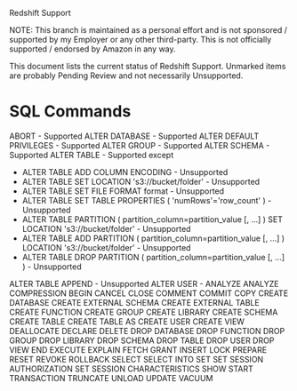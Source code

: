 Redshift Support

NOTE: This branch is maintained as a personal effort and is not sponsored / supported by my Employer or any other third-party. This is not officially supported / endorsed by Amazon in any way.

This document lists the current status of Redshift Support. Unmarked items are probably Pending Review and not necessarily Unsupported.

SQL Commands
============

ABORT - Supported
ALTER DATABASE - Supported
ALTER DEFAULT PRIVILEGES - Supported
ALTER GROUP - Supported
ALTER SCHEMA - Supported
ALTER TABLE - Supported except
- ALTER TABLE ADD COLUMN ENCODING - Unsupported
- ALTER TABLE SET LOCATION 's3://bucket/folder' - Unsupported
- ALTER TABLE SET FILE FORMAT format - Unsupported
- ALTER TABLE SET TABLE PROPERTIES ( 'numRows'='row_count' ) - Unsupported
- ALTER TABLE PARTITION ( partition_column=partition_value [, ...] ) SET LOCATION 's3://bucket/folder' - Unsupported
- ALTER TABLE ADD PARTITION ( partition_column=partition_value [, ...] ) LOCATION 's3://bucket/folder' - Unsupported
- ALTER TABLE DROP PARTITION ( partition_column=partition_value [, ...] ) - Unsupported

ALTER TABLE APPEND - Unsupported
ALTER USER - 
ANALYZE
ANALYZE COMPRESSION
BEGIN
CANCEL
CLOSE
COMMENT
COMMIT
COPY
CREATE DATABASE
CREATE EXTERNAL SCHEMA
CREATE EXTERNAL TABLE
CREATE FUNCTION
CREATE GROUP
CREATE LIBRARY
CREATE SCHEMA
CREATE TABLE
CREATE TABLE AS
CREATE USER
CREATE VIEW
DEALLOCATE
DECLARE
DELETE
DROP DATABASE
DROP FUNCTION
DROP GROUP
DROP LIBRARY
DROP SCHEMA
DROP TABLE
DROP USER
DROP VIEW
END
EXECUTE
EXPLAIN
FETCH
GRANT
INSERT
LOCK
PREPARE
RESET
REVOKE
ROLLBACK
SELECT
SELECT INTO
SET
SET SESSION AUTHORIZATION
SET SESSION CHARACTERISTICS
SHOW
START TRANSACTION
TRUNCATE
UNLOAD
UPDATE
VACUUM


